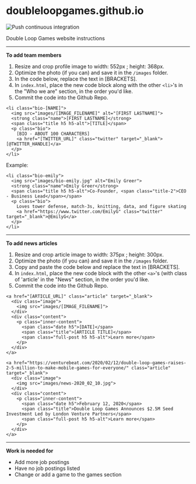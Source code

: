 
# doubleloopgames.github.io
![Push continuous integration](https://github.com/doubleloopgames/doubleloopgames.github.io/workflows/Push%20continuous%20integration/badge.svg)

Double Loop Games website instructions

---

**To add team members**

1) Resize and crop profile image to width: 552px ; height: 368px.
2) Optimize the photo (if you can) and save it in the `/images` folder.
3) In the code below, replace the text in [BRACKETS].
4) In `index.html`, place the new code block along with the other `<li>`'s in the "Who we are" section, in the order you'd like.
5) Commit the code into the Github Repo.
```
<li class="bio-[NAME]">
  <img src="images/[IMAGE_FILENAME]" alt="[FIRST LASTNAME]">
  <strong class="name">[FIRST LASTNAME]</strong>
  <span class="title h5 h5-alt">[TITLE]</span>
  <p class="bio">
    [BIO - ABOUT 100 CHARACTERS]
    <a href="[TWITTER_URL]" class="twitter" target="_blank">[@TWITTER_HANDLE]</a>
  </p>
</li>
```
Example:
```
<li class="bio-emily">
  <img src="images/bio-emily.jpg" alt="Emily Greer">
  <strong class="name">Emily Greer</strong>
  <span class="title h5 h5-alt">Co-Founder, <span class="title-2">CEO - Business Lead</span></span>
  <p class="bio">
    Loves tower defense, match-3s, knitting, data, and figure skating
    <a href="https://www.twitter.com/EmilyG" class="twitter" target="_blank">@EmilyG</a>
  </p>
</li>
```

---

**To add news articles**

1) Resize and crop article image to width: 375px ; height: 300px.
2) Optimize the photo (if you can) and save it in the `/images` folder.
3) Copy and paste the code below and replace the text in [BRACKETS].
4) In `index.html`, place the new code block with the other `<a>`'s (with class of 'article' in the "News" section, in the order you'd like.
5) Commit the code into the Github Repo.
```
<a href="[ARTICLE_URL]" class="article" target="_blank">
  <div class="image">
    <img src="images/[IMAGE_FILENAME]">
  </div>
  <div class="content">
    <p class="inner-content">
      <span class="date h5">[DATE]</span>
      <span class="title">[ARTICLE TITLE]</span>
      <span class="full-post h5 h5-alt">Learn more</span>
    </p>
  </div>
</a>
```
```
<a href="https://venturebeat.com/2020/02/12/double-loop-games-raises-2-5-million-to-make-mobile-games-for-everyone/" class="article" target="_blank">
  <div class="image">
    <img src="images/news-2020_02_10.jpg">
  </div>
  <div class="content">
    <p class="inner-content">
      <span class="date h5">February 12, 2020</span>
      <span class="title">Double Loop Games Announces $2.5M Seed Investment Led by London Venture Partners</span>
      <span class="full-post h5 h5-alt">Learn more</span>
    </p>
  </div>
</a>
```
---

**Work is needed for**

+ Add more job postings
+ Have no job postings listed
+ Change or add a game to the games section

